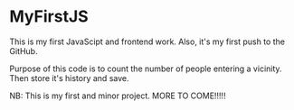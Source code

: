 # MyFirstJS

This is my first JavaScipt and frontend work.
Also, it's my first push to the GitHub.

Purpose of this code is to count the number of people entering a vicinity. Then store it's history and save.

NB: This is my first and minor project. MORE TO COME!!!!!
